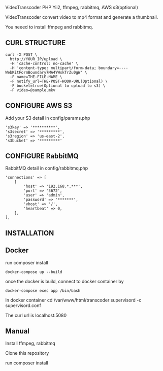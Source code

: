 VideoTranscoder PHP Yii2, ffmpeg, rabbitmq, AWS s3(optional)

VideoTranscoder convert video to mp4 format and generate a thumbnail.

You neeed to install ffmpeg and rabbitmq.


CURL STRUCTURE
-------------------

    curl -X POST \
      http://YOUR_IP/upload \
      -H 'cache-control: no-cache' \
      -H 'content-type: multipart/form-data; boundary=----WebKitFormBoundary7MA4YWxkTrZu0gW' \
      -F name=THE-FILE-NAME \
      -F notify_url=THE-POST-HOOK-URL(Optional) \
      -F bucket=true(Optional to upload to s3) \
      -F video=@sample.mkv

CONFIGURE AWS S3
-------------------
Add your S3 detail in config/params.php

    's3key' => '**********',
    's3secret' => '*********',
    's3region' => 'us-east-2',
    's3bucket' => '*********'


CONFIGURE RabbitMQ
-------------------
RabbitMQ detail in config/rabbitmq.php

    'connections' => [
        [
            'host' => '192.168.*.***',
            'port' => '5672',
            'user' => 'admin',
            'password' => '*******',
            'vhost' => '/',
            'heartbeat' => 0,
        ],
    ],


INSTALLATION
------------

Docker
------

run 
    composer install
    
    docker-compose up --build

once the docker is build, connect to docker container by

    docker-compose exec app /bin/bash

In docker container
    cd /var/www/html/transcoder
    supervisord -c supervisord.conf

The curl url is localhost:5080


Manual
------

Install ffmpeg, rabbitmq

Clone this repository

run 
    composer install
